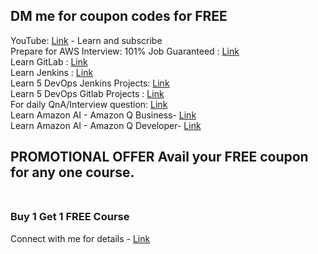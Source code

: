 ## DM me for coupon codes for FREE

YouTube: [Link](https://www.youtube.com/@DevopsWorking) - Learn and subscribe <br />
Prepare for AWS Interview: 101% Job Guaranteed : [Link](https://www.udemy.com/course/aws-crash-course-101-job-guarantee-worlds-1st-qna-style/?referralCode=158315E9DC5088A66932)  <br />
Learn GitLab : [Link](https://www.udemy.com/course/gitlab-devops-cicd-pipelines-zero-to-hero-job-ready-2024/?referralCode=3B7B4D58F6013AA5779B) <br />
Learn Jenkins : [Link](https://www.udemy.com/course/jenkins-cicd-25-jenkinsfile-3-projects-interview-prep/?couponCode=E199B73A9E64C65B159D) <br />
Learn 5 DevOps Jenkins Projects: [Link](https://www.udemy.com/course/5-devops-project-jenkins-k8s-docker-aws-sonarqubenexus/?referralCode=FE6D6FF82F9B96CB946E) <br />
Learn 5 DevOps Gitlab Projects : [Link](https://www.udemy.com/course/5-gitlab-spa-project-java-nodejs-php-python-handson-only/?referralCode=408E1F5C5DB9855DFAC2) <br />
For daily QnA/Interview question: [Link](https://youtube.com/playlist?list=PLBueXmLs5wEOoNp2Gs00DT-WZWKsur0e-&si=Z0jNyeB1HpYpyzq7) <br/>
Learn Amazon AI - Amazon Q Business- [Link](https://www.udemy.com/course/aws-cloud-ai-amazon-q-chatgpt/?referralCode=74484005FE128303504C) <br/>
Learn Amazon AI - Amazon Q Developer- [Link](https://www.udemy.com/course/aws-ai-series-amazon-q-developer-your-copilot-2024/?referralCode=C7374231916FC658CD38) <br/>
## PROMOTIONAL OFFER Avail your FREE coupon for any one course.  <br/><br/>
### Buy 1 Get 1 FREE Course <br/>
Connect with me for details - [Link](https://chat.whatsapp.com/CLWOeMT34D4F89dCIHahzn)
